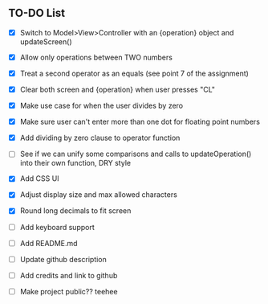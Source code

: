 ## TO-DO List

- [x] Switch to Model>View>Controller with an {operation} object and updateScreen()
- [x] Allow only operations between TWO numbers
- [x] Treat a second operator as an equals (see point 7 of the assignment)
- [x] Clear both screen and {operation} when user presses "CL"
- [x] Make use case for when the user divides by zero
- [x] Make sure user can't enter more than one dot for floating point numbers
- [x] Add dividing by zero clause to operator function
- [ ] See if we can unify some comparisons and calls to updateOperation() into their own function, DRY style
- [x] Add CSS UI
- [x] Adjust display size and max allowed characters
- [x] Round long decimals to fit screen
- [ ] Add keyboard support
- [ ] Add README.md
- [ ] Update github description
- [ ] Add credits and link to github
- [ ] Make project public?? teehee

